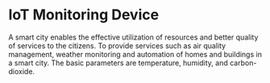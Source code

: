 # IoT Monitoring Device

A smart city enables the effective utilization of resources and better quality of services to the citizens. To provide services such as air quality management, weather monitoring and automation of homes and buildings in a smart city. The basic parameters are temperature, humidity, and carbon-dioxide.
